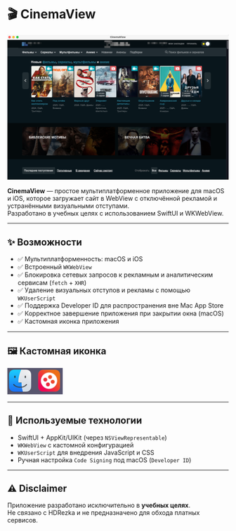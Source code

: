 # 🎬 CinemaView
![Скриншот CinemaView](screenshot.png)

**CinemaView** — простое мультиплатформенное приложение для macOS и iOS, которое загружает сайт в WebView с отключённой рекламой и устранёнными визуальными отступами.  
Разработано в учебных целях с использованием SwiftUI и WKWebView.

---

## ✨ Возможности

- ✅ Мультиплатформенность: macOS и iOS
- ✅ Встроенный `WKWebView`
- ✅ Блокировка сетевых запросов к рекламным и аналитическим сервисам (`fetch` + `XHR`)
- ✅ Удаление визуальных отступов и рекламы с помощью `WKUserScript`
- ✅ Поддержка Developer ID для распространения вне Mac App Store
- ✅ Корректное завершение приложения при закрытии окна (macOS)
- ✅ Кастомная иконка приложения

---

## 🖼 Кастомная иконка

![App Icon](app_icon.png)

---

## 🧱 Используемые технологии

- SwiftUI + AppKit/UIKit (через `NSViewRepresentable`)
- `WKWebView` с кастомной конфигурацией
- `WKUserScript` для внедрения JavaScript и CSS
- Ручная настройка `Code Signing` под macOS (`Developer ID`)

---

## ⚠️ Disclaimer

Приложение разработано исключительно в **учебных целях**.  
Не связано с HDRezka и не предназначено для обхода платных сервисов.
